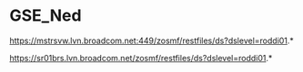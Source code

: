 # GSE_Ned

https://mstrsvw.lvn.broadcom.net:449/zosmf/restfiles/ds?dslevel=roddi01.* 

https://sr01brs.lvn.broadcom.net/zosmf/restfiles/ds?dslevel=roddi01.*

